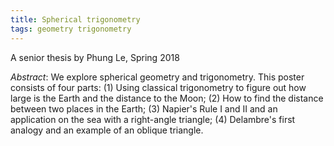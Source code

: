 ```yaml
---
title: Spherical trigonometry
tags: geometry trigonometry
---
```


A senior thesis by Phung Le, Spring 2018<!--more-->

*Abstract*: We explore spherical geometry and trigonometry. This poster consists of four parts: (1) Using classical trigonometry to figure out how large is the Earth and the distance to the Moon; (2) How to find the distance between two places in the Earth; (3) Napier's Rule I and II and an application on the sea with a right-angle triangle; (4) Delambre's first analogy and an example of an oblique triangle.
